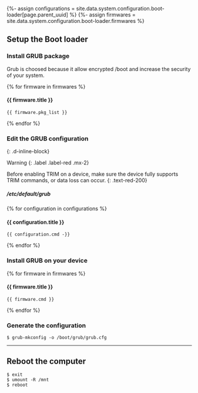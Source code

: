 {%- assign configurations = site.data.system.configuration.boot-loader[page.parent_uuid] %}
{%- assign firmwares = site.data.system.configuration.boot-loader.firmwares %}

## Setup the Boot loader

### Install GRUB package

Grub is choosed because it allow encrypted /boot and increase the security of your system.

{% for firmware in firmwares %}
#### {{ firmware.title }}
```
{{ firmware.pkg_list }}
```
{% endfor %}

### Edit the GRUB configuration
{: .d-inline-block}

Warning
{: .label .label-red .mx-2}

Before enabling TRIM on a device, make sure the device fully supports TRIM commands, or data loss can occur.
{: .text-red-200}

##### /etc/default/grub
{% for configuration in configurations %}
#### {{ configuration.title }}
```
{{ configuration.cmd -}}
```
{% endfor %}

### Install GRUB on your device
{% for firmware in firmwares %}
#### {{ firmware.title }}
```
{{ firmware.cmd }}
```
{% endfor %}

### Generate the configuration
```
$ grub-mkconfig -o /boot/grub/grub.cfg
```

---

## Reboot the computer

```
$ exit
$ umount -R /mnt
$ reboot
```
